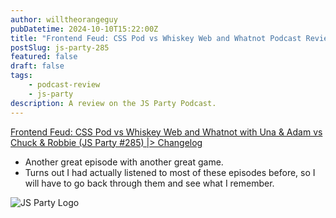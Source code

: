 ```yaml
---
author: willtheorangeguy
pubDatetime: 2024-10-10T15:22:00Z
title: "Frontend Feud: CSS Pod vs Whiskey Web and Whatnot Podcast Review"
postSlug: js-party-285
featured: false
draft: false
tags:
    - podcast-review
    - js-party
description: A review on the JS Party Podcast.
---
```


[Frontend Feud: CSS Pod vs Whiskey Web and Whatnot with Una & Adam vs Chuck & Robbie (JS Party #285) |> Changelog](https://changelog.com/jsparty/285)

- Another great episode with another great game.
- Turns out I had actually listened to most of these episodes before, so I will have to go back through them and see what I remember.

![JS Party Logo](https://is1-ssl.mzstatic.com/image/thumb/Podcasts113/v4/8e/31/88/8e318808-56a6-b897-6f98-71cf214b54a3/mza_7508458937281322007.png/300x300bb.webp)

